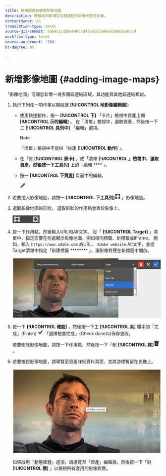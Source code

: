 ```yaml
---
title: 使用超連結新增影像地圖
description: 瞭解如何新增包含超連結的影像地圖至影像。
contentOwner: AG
translation-type: tm+mt
source-git-commit: 5069c2cd26e84866d72a61d36de085dadd556cdd
workflow-type: tm+mt
source-wordcount: '268'
ht-degree: 0%

---
```



# 新增影像地圖 {#adding-image-maps}

「影像地圖」可讓您新增一或多個超連結區域，其功能與其他超連結類似。

1. 執行下列任一項作業以開啟就 **[!UICONTROL 地影像編輯器]**:

   * 使用快速動作，按一 **[!UICONTROL 下]** 「卡片」檢視中資產上顯 **[!UICONTROL 示的編輯]** 。 在「清單」檢視中，選取資產，然後按一下工 **[!UICONTROL 具列中]** 「編輯」選項。

      >[!NOTE]
      >
      >「清單」檢視中不提供「快速 **[!UICONTROL 動作]** 」。

   * 在「資 **[!UICONTROL 訊卡]** 」或「清單 **[!UICONTROL 」檢視中，選取資產，然後按一下工具列]** 上的「編輯 **** 」。
   * 按一 **[!UICONTROL 下資產]** 頁面中的編輯。

      ![編輯選項](assets/do-not-localize/edit_icon.png)

1. 若要插入影像地圖，請按一 **[!UICONTROL 下工具列]**![的「啟動地圖](assets/do-not-localize/image-map-icon.png) 」影像地圖。
1. 選取影像地圖的形狀。 選取形狀的作用點會置於影像上。

   ![chlimage_1-422](assets/chlimage_1-422.png)

1. 按一下作用點，然後輸入URL和Alt文字。 從「 **[!UICONTROL Target]** 」清單中，指定您要在何處顯示影像地圖，例如相同標籤、新標籤或iFrame。 例如，輸入 `https://www.adobe.com` 為URL、 `Adobe website` Alt文字，並從Target清單中指定「新建標籤 ******** 」，讓影像對應在新標籤中開啟。

   ![chlimage_1-423](assets/chlimage_1-423.png)

1. 按一下 **[!UICONTROL 確認]** ，然後按一下工 **[!UICONTROL 具]** 欄中的「完成」(Finish) ![](assets/do-not-localize/check-ok-done-icon.png) 「選擇檢查完成」(Check done)以保存更改。

   若要刪除影像地圖，請按一下作用點，然後按一下「刪 **[!UICONTROL 除]**![」](assets/do-not-localize/delete-solid-line.png)。

1. 若要檢視影像地圖，請導覽至資產詳細資料頁面，並將游標暫留在影像上。

   ![chlimage_1-426](assets/chlimage_1-426.png)

   如果啟用「動態媒體」選項，請導覽至「資產」編輯器，然後按一下「對 **[!UICONTROL 應]** 」以檢視所有套用的影像對應。
